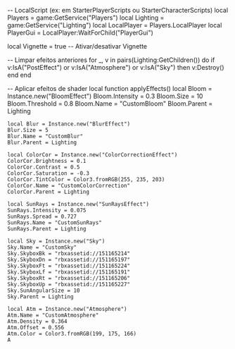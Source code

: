 -- LocalScript (ex: em StarterPlayerScripts ou StarterCharacterScripts)
local Players = game:GetService("Players")
local Lighting = game:GetService("Lighting")
local LocalPlayer = Players.LocalPlayer
local PlayerGui = LocalPlayer:WaitForChild("PlayerGui")

local Vignette = true -- Ativar/desativar Vignette

-- Limpar efeitos anteriores
for _, v in pairs(Lighting:GetChildren()) do
	if v:IsA("PostEffect") or v:IsA("Atmosphere") or v:IsA("Sky") then
		v:Destroy()
	end
end

-- Aplicar efeitos de shader
local function applyEffects()
	local Bloom = Instance.new("BloomEffect")
	Bloom.Intensity = 0.3
	Bloom.Size = 10
	Bloom.Threshold = 0.8
	Bloom.Name = "CustomBloom"
	Bloom.Parent = Lighting

	local Blur = Instance.new("BlurEffect")
	Blur.Size = 5
	Blur.Name = "CustomBlur"
	Blur.Parent = Lighting

	local ColorCor = Instance.new("ColorCorrectionEffect")
	ColorCor.Brightness = 0.1
	ColorCor.Contrast = 0.5
	ColorCor.Saturation = -0.3
	ColorCor.TintColor = Color3.fromRGB(255, 235, 203)
	ColorCor.Name = "CustomColorCorrection"
	ColorCor.Parent = Lighting

	local SunRays = Instance.new("SunRaysEffect")
	SunRays.Intensity = 0.075
	SunRays.Spread = 0.727
	SunRays.Name = "CustomSunRays"
	SunRays.Parent = Lighting

	local Sky = Instance.new("Sky")
	Sky.Name = "CustomSky"
	Sky.SkyboxBk = "rbxassetid://151165214"
	Sky.SkyboxDn = "rbxassetid://151165197"
	Sky.SkyboxFt = "rbxassetid://151165224"
	Sky.SkyboxLf = "rbxassetid://151165191"
	Sky.SkyboxRt = "rbxassetid://151165206"
	Sky.SkyboxUp = "rbxassetid://151165227"
	Sky.SunAngularSize = 10
	Sky.Parent = Lighting

	local Atm = Instance.new("Atmosphere")
	Atm.Name = "CustomAtmosphere"
	Atm.Density = 0.364
	Atm.Offset = 0.556
	Atm.Color = Color3.fromRGB(199, 175, 166)
	A
